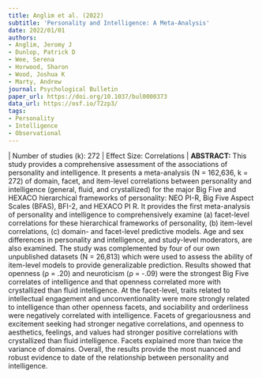 ```yaml
---
title: Anglim et al. (2022)
subtitle: 'Personality and Intelligence: A Meta-Analysis'
date: 2022/01/01
authors:
- Anglim, Jeromy J
- Dunlop, Patrick D
- Wee, Serena
- Horwood, Sharon
- Wood, Joshua K
- Marty, Andrew
journal: Psychological Bulletin
paper_url: https://doi.org/10.1037/bul0000373
data_url: https://osf.io/72zp3/
tags:
- Personality
- Intelligence
- Observational
---
```


| Number of studies (k): 272 | Effect Size: Correlations | **ABSTRACT:** This study provides a comprehensive assessment of the associations of personality and intelligence. It presents a meta-analysis (N = 162,636, k = 272) of domain, facet, and item-level correlations between personality and intelligence (general, fluid, and crystallized) for the major Big Five and HEXACO hierarchical frameworks of personality: NEO PI-R, Big Five Aspect Scales (BFAS), BFI-2, and HEXACO PI R. It provides the first meta-analysis of personality and intelligence to comprehensively examine (a) facet-level correlations for these hierarchical frameworks of personality, (b) item-level correlations, (c) domain- and facet-level predictive models. Age and sex differences in personality and intelligence, and study-level moderators, are also examined. The study was complemented by four of our own unpublished datasets (N = 26,813) which were used to assess the ability of item-level models to provide generalizable prediction. Results showed that openness (ρ = .20) and neuroticism (ρ = -.09) were the strongest Big Five correlates of intelligence and that openness correlated more with crystallized than fluid intelligence. At the facet-level, traits related to intellectual engagement and unconventionality were more strongly related to intelligence than other openness facets, and sociability and orderliness were negatively correlated with intelligence. Facets of gregariousness and excitement seeking had stronger negative correlations, and openness to aesthetics, feelings, and values had stronger positive correlations with crystallized than fluid intelligence. Facets explained more than twice the variance of domains. Overall, the results provide the most nuanced and robust evidence to date of the relationship between personality and intelligence.
